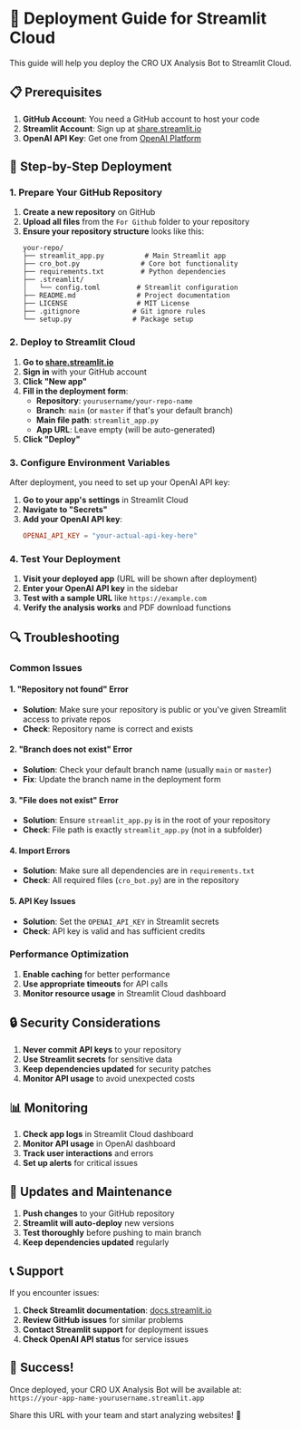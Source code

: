 # 🚀 Deployment Guide for Streamlit Cloud

This guide will help you deploy the CRO UX Analysis Bot to Streamlit Cloud.

## 📋 Prerequisites

1. **GitHub Account**: You need a GitHub account to host your code
2. **Streamlit Account**: Sign up at [share.streamlit.io](https://share.streamlit.io)
3. **OpenAI API Key**: Get one from [OpenAI Platform](https://platform.openai.com/api-keys)

## 🔧 Step-by-Step Deployment

### 1. Prepare Your GitHub Repository

1. **Create a new repository** on GitHub
2. **Upload all files** from the `For Github` folder to your repository
3. **Ensure your repository structure** looks like this:
   ```
   your-repo/
   ├── streamlit_app.py          # Main Streamlit app
   ├── cro_bot.py               # Core bot functionality
   ├── requirements.txt         # Python dependencies
   ├── .streamlit/
   │   └── config.toml         # Streamlit configuration
   ├── README.md               # Project documentation
   ├── LICENSE                 # MIT License
   ├── .gitignore             # Git ignore rules
   └── setup.py               # Package setup
   ```

### 2. Deploy to Streamlit Cloud

1. **Go to [share.streamlit.io](https://share.streamlit.io)**
2. **Sign in** with your GitHub account
3. **Click "New app"**
4. **Fill in the deployment form**:
   - **Repository**: `yourusername/your-repo-name`
   - **Branch**: `main` (or `master` if that's your default branch)
   - **Main file path**: `streamlit_app.py`
   - **App URL**: Leave empty (will be auto-generated)
5. **Click "Deploy"**

### 3. Configure Environment Variables

After deployment, you need to set up your OpenAI API key:

1. **Go to your app's settings** in Streamlit Cloud
2. **Navigate to "Secrets"**
3. **Add your OpenAI API key**:
   ```toml
   OPENAI_API_KEY = "your-actual-api-key-here"
   ```

### 4. Test Your Deployment

1. **Visit your deployed app** (URL will be shown after deployment)
2. **Enter your OpenAI API key** in the sidebar
3. **Test with a sample URL** like `https://example.com`
4. **Verify the analysis works** and PDF download functions

## 🔍 Troubleshooting

### Common Issues

#### 1. "Repository not found" Error
- **Solution**: Make sure your repository is public or you've given Streamlit access to private repos
- **Check**: Repository name is correct and exists

#### 2. "Branch does not exist" Error
- **Solution**: Check your default branch name (usually `main` or `master`)
- **Fix**: Update the branch name in the deployment form

#### 3. "File does not exist" Error
- **Solution**: Ensure `streamlit_app.py` is in the root of your repository
- **Check**: File path is exactly `streamlit_app.py` (not in a subfolder)

#### 4. Import Errors
- **Solution**: Make sure all dependencies are in `requirements.txt`
- **Check**: All required files (`cro_bot.py`) are in the repository

#### 5. API Key Issues
- **Solution**: Set the `OPENAI_API_KEY` in Streamlit secrets
- **Check**: API key is valid and has sufficient credits

### Performance Optimization

1. **Enable caching** for better performance
2. **Use appropriate timeouts** for API calls
3. **Monitor resource usage** in Streamlit Cloud dashboard

## 🔒 Security Considerations

1. **Never commit API keys** to your repository
2. **Use Streamlit secrets** for sensitive data
3. **Keep dependencies updated** for security patches
4. **Monitor API usage** to avoid unexpected costs

## 📊 Monitoring

1. **Check app logs** in Streamlit Cloud dashboard
2. **Monitor API usage** in OpenAI dashboard
3. **Track user interactions** and errors
4. **Set up alerts** for critical issues

## 🔄 Updates and Maintenance

1. **Push changes** to your GitHub repository
2. **Streamlit will auto-deploy** new versions
3. **Test thoroughly** before pushing to main branch
4. **Keep dependencies updated** regularly

## 📞 Support

If you encounter issues:

1. **Check Streamlit documentation**: [docs.streamlit.io](https://docs.streamlit.io)
2. **Review GitHub issues** for similar problems
3. **Contact Streamlit support** for deployment issues
4. **Check OpenAI API status** for service issues

## 🎉 Success!

Once deployed, your CRO UX Analysis Bot will be available at:
`https://your-app-name-yourusername.streamlit.app`

Share this URL with your team and start analyzing websites! 🚀
